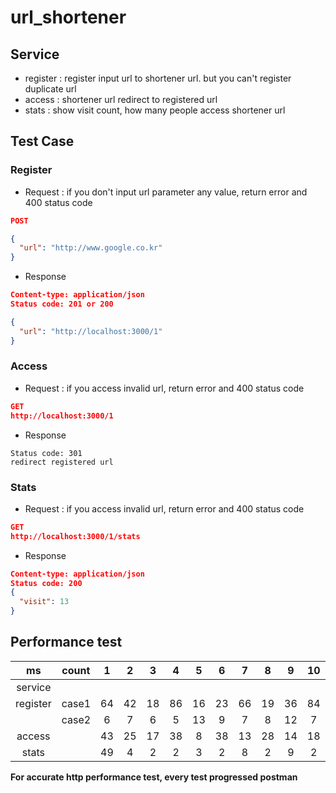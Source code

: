# url_shortener

## Service
- register : register input url to shortener url. but you can't register duplicate url
- access : shortener url redirect to registered url
- stats : show visit count, how many people access shortener url


## Test Case
### Register
- Request : if you don't input url parameter any value, return error and 400 status code
```Json
POST

{
  "url": "http://www.google.co.kr"
}
```
- Response
```Json
Content-type: application/json
Status code: 201 or 200

{
  "url": "http://localhost:3000/1"
}
```
### Access
- Request : if you access invalid url, return error and 400 status code
```Json
GET
http://localhost:3000/1
```
- Response
```
Status code: 301
redirect registered url
```
### Stats
- Request : if you access invalid url, return error and 400 status code
```Json
GET
http://localhost:3000/1/stats
```
- Response
```Json
Content-type: application/json
Status code: 200
{
  "visit": 13
}
```

## Performance test
|    ms    | count |  1 |  2 |  3 |  4 |  5 |  6 |  7 |  8 |  9 | 10 |
|:--------:|:-----:|:--:|:--:|:--:|:--:|:--:|:--:|:--:|:--:|:--:|:--:|
|  service |       |    |    |    |    |    |    |    |    |    |    |
| register | case1 | 64 | 42 | 18 | 86 | 16 | 23 | 66 | 19 | 36 | 84 |
|          | case2 |  6 |  7 |  6 |  5 | 13 |  9 |  7 |  8 | 12 |  7 |
|  access  |       | 43 | 25 | 17 | 38 |  8 | 38 | 13 | 28 | 14 | 18 |
|   stats  |       | 49 |  4 |  2 |  2 |  3 |  2 |  8 |  2 |  9 |  2 |

__For accurate http performance test, every test progressed postman__
